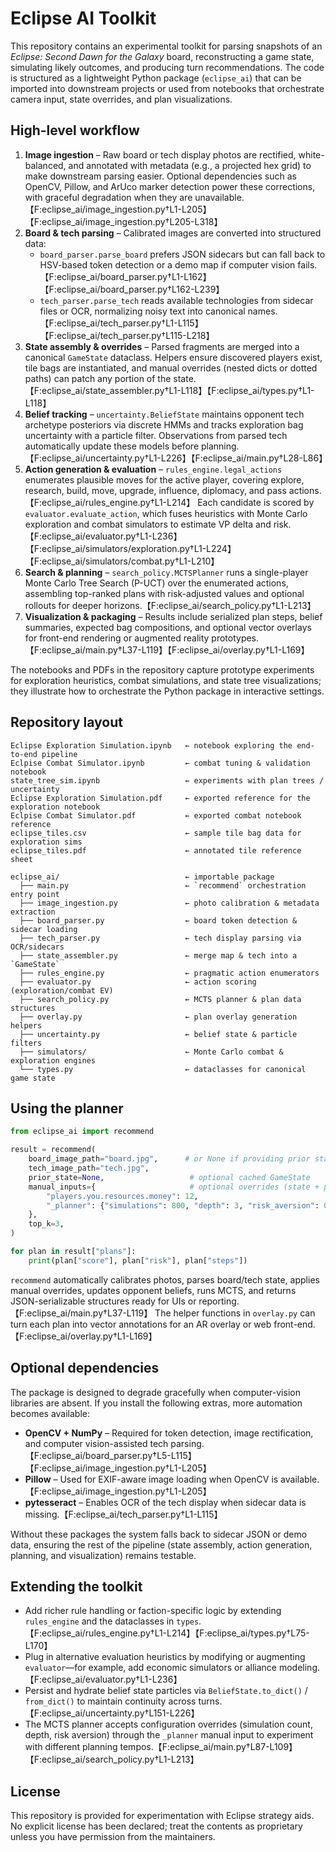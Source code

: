 # Eclipse AI Toolkit

This repository contains an experimental toolkit for parsing snapshots of an *Eclipse: Second Dawn for the Galaxy* board, reconstructing a game state, simulating likely outcomes, and producing turn recommendations. The code is structured as a lightweight Python package (`eclipse_ai`) that can be imported into downstream projects or used from notebooks that orchestrate camera input, state overrides, and plan visualizations.

## High-level workflow

1. **Image ingestion** – Raw board or tech display photos are rectified, white-balanced, and annotated with metadata (e.g., a projected hex grid) to make downstream parsing easier. Optional dependencies such as OpenCV, Pillow, and ArUco marker detection power these corrections, with graceful degradation when they are unavailable.【F:eclipse_ai/image_ingestion.py†L1-L205】【F:eclipse_ai/image_ingestion.py†L205-L318】
2. **Board & tech parsing** – Calibrated images are converted into structured data:
   * `board_parser.parse_board` prefers JSON sidecars but can fall back to HSV-based token detection or a demo map if computer vision fails.【F:eclipse_ai/board_parser.py†L1-L162】【F:eclipse_ai/board_parser.py†L162-L239】
   * `tech_parser.parse_tech` reads available technologies from sidecar files or OCR, normalizing noisy text into canonical names.【F:eclipse_ai/tech_parser.py†L1-L115】【F:eclipse_ai/tech_parser.py†L115-L218】
3. **State assembly & overrides** – Parsed fragments are merged into a canonical `GameState` dataclass. Helpers ensure discovered players exist, tile bags are instantiated, and manual overrides (nested dicts or dotted paths) can patch any portion of the state.【F:eclipse_ai/state_assembler.py†L1-L118】【F:eclipse_ai/types.py†L1-L118】
4. **Belief tracking** – `uncertainty.BeliefState` maintains opponent tech archetype posteriors via discrete HMMs and tracks exploration bag uncertainty with a particle filter. Observations from parsed tech automatically update these models before planning.【F:eclipse_ai/uncertainty.py†L1-L226】【F:eclipse_ai/main.py†L28-L86】
5. **Action generation & evaluation** – `rules_engine.legal_actions` enumerates plausible moves for the active player, covering explore, research, build, move, upgrade, influence, diplomacy, and pass actions.【F:eclipse_ai/rules_engine.py†L1-L214】 Each candidate is scored by `evaluator.evaluate_action`, which fuses heuristics with Monte Carlo exploration and combat simulators to estimate VP delta and risk.【F:eclipse_ai/evaluator.py†L1-L236】【F:eclipse_ai/simulators/exploration.py†L1-L224】【F:eclipse_ai/simulators/combat.py†L1-L210】
6. **Search & planning** – `search_policy.MCTSPlanner` runs a single-player Monte Carlo Tree Search (P-UCT) over the enumerated actions, assembling top-ranked plans with risk-adjusted values and optional rollouts for deeper horizons.【F:eclipse_ai/search_policy.py†L1-L213】
7. **Visualization & packaging** – Results include serialized plan steps, belief summaries, expected bag compositions, and optional vector overlays for front-end rendering or augmented reality prototypes.【F:eclipse_ai/main.py†L37-L119】【F:eclipse_ai/overlay.py†L1-L169】

The notebooks and PDFs in the repository capture prototype experiments for exploration heuristics, combat simulations, and state tree visualizations; they illustrate how to orchestrate the Python package in interactive settings.

## Repository layout

```
Eclipse Exploration Simulation.ipynb   ← notebook exploring the end-to-end pipeline
Eclpise Combat Simulator.ipynb         ← combat tuning & validation notebook
state_tree_sim.ipynb                   ← experiments with plan trees / uncertainty
Eclipse Exploration Simulation.pdf     ← exported reference for the exploration notebook
Eclpise Combat Simulator.pdf           ← exported combat notebook reference
eclipse_tiles.csv                      ← sample tile bag data for exploration sims
eclipse_tiles.pdf                      ← annotated tile reference sheet

eclipse_ai/                            ← importable package
  ├── main.py                          ← `recommend` orchestration entry point
  ├── image_ingestion.py               ← photo calibration & metadata extraction
  ├── board_parser.py                  ← board token detection & sidecar loading
  ├── tech_parser.py                   ← tech display parsing via OCR/sidecars
  ├── state_assembler.py               ← merge map & tech into a `GameState`
  ├── rules_engine.py                  ← pragmatic action enumerators
  ├── evaluator.py                     ← action scoring (exploration/combat EV)
  ├── search_policy.py                 ← MCTS planner & plan data structures
  ├── overlay.py                       ← plan overlay generation helpers
  ├── uncertainty.py                   ← belief state & particle filters
  ├── simulators/                      ← Monte Carlo combat & exploration engines
  └── types.py                         ← dataclasses for canonical game state
```

## Using the planner

```python
from eclipse_ai import recommend

result = recommend(
    board_image_path="board.jpg",      # or None if providing prior state
    tech_image_path="tech.jpg",
    prior_state=None,                   # optional cached GameState
    manual_inputs={                     # optional overrides (state + planner knobs)
        "players.you.resources.money": 12,
        "_planner": {"simulations": 800, "depth": 3, "risk_aversion": 0.3},
    },
    top_k=3,
)

for plan in result["plans"]:
    print(plan["score"], plan["risk"], plan["steps"])
```

`recommend` automatically calibrates photos, parses board/tech state, applies manual overrides, updates opponent beliefs, runs MCTS, and returns JSON-serializable structures ready for UIs or reporting.【F:eclipse_ai/main.py†L37-L119】 The helper functions in `overlay.py` can turn each plan into vector annotations for an AR overlay or web front-end.【F:eclipse_ai/overlay.py†L1-L169】

## Optional dependencies

The package is designed to degrade gracefully when computer-vision libraries are absent. If you install the following extras, more automation becomes available:

* **OpenCV + NumPy** – Required for token detection, image rectification, and computer vision-assisted tech parsing.【F:eclipse_ai/board_parser.py†L5-L115】【F:eclipse_ai/image_ingestion.py†L1-L205】
* **Pillow** – Used for EXIF-aware image loading when OpenCV is available.【F:eclipse_ai/image_ingestion.py†L1-L205】
* **pytesseract** – Enables OCR of the tech display when sidecar data is missing.【F:eclipse_ai/tech_parser.py†L1-L115】

Without these packages the system falls back to sidecar JSON or demo data, ensuring the rest of the pipeline (state assembly, action generation, planning, and visualization) remains testable.

## Extending the toolkit

* Add richer rule handling or faction-specific logic by extending `rules_engine` and the dataclasses in `types`.【F:eclipse_ai/rules_engine.py†L1-L214】【F:eclipse_ai/types.py†L75-L170】
* Plug in alternative evaluation heuristics by modifying or augmenting `evaluator`—for example, add economic simulators or alliance modeling.【F:eclipse_ai/evaluator.py†L1-L236】
* Persist and hydrate belief state particles via `BeliefState.to_dict()` / `from_dict()` to maintain continuity across turns.【F:eclipse_ai/uncertainty.py†L151-L226】
* The MCTS planner accepts configuration overrides (simulation count, depth, risk aversion) through the `_planner` manual input to experiment with different planning tempos.【F:eclipse_ai/main.py†L87-L109】【F:eclipse_ai/search_policy.py†L1-L213】

## License

This repository is provided for experimentation with Eclipse strategy aids. No explicit license has been declared; treat the contents as proprietary unless you have permission from the maintainers.
